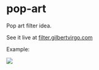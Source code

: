 # pop-art
Pop art filter idea.

See it live at [filter.gilbertvirgo.com](http://filter.gilbertvirgo.com)

Example:

<img src="https://avatars0.githubusercontent.com/u/7665822?s=400&u=8b4bee9395dbc0ef49d53236e0eea9a587989ebc&v=4"/>
